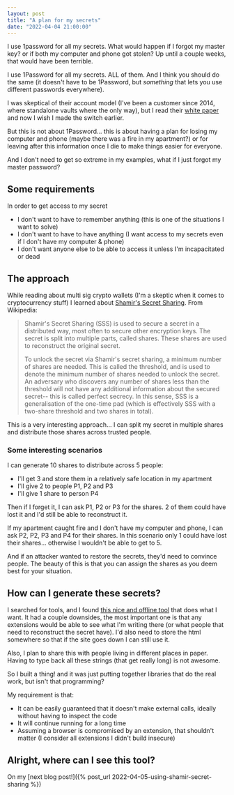 ```yaml
---
layout: post
title: "A plan for my secrets"
date: "2022-04-04 21:00:00"
---
```

I use 1password for all my secrets. What would happen if I forgot my master key? or if both my computer and phone got stolen? Up until a couple weeks, that would have been terrible.

<!--more-->

I use 1Password for all my secrets. ALL of them. And I think you should do the same (it doesn't have to be 1Password, but _something_ that lets you use different passwords everywhere).

I was skeptical of their account model (I've been a customer since 2014, where standalone vaults where the only way), but I read their [white paper](https://1passwordstatic.com/files/security/1password-white-paper.pdf) and now I wish I made the switch earlier.

But this is not about 1Password... this is about having a plan for losing my computer and phone (maybe there was a fire in my apartment?) or for leaving after this information once I die to make things easier for everyone.

And I don't need to get so extreme in my examples, what if I just forgot my master password?

## Some requirements

In order to get access to my secret

* I don't want to have to remember anything (this is one of the situations I want to solve)
* I don't want to have to have anything (I want access to my secrets even if I don't have my computer & phone)
* I don't want anyone else to be able to access it unless I'm incapacitated or dead

## The approach

While reading about multi sig crypto wallets (I'm a skeptic when it comes to cryptocurrency stuff) I learned about [Shamir's Secret Sharing](https://en.wikipedia.org/wiki/Shamir%27s_Secret_Sharing). From Wikipedia:

> Shamir's Secret Sharing (SSS) is used to secure a secret in a distributed way, most often to secure other encryption keys. The secret is split into multiple parts, called shares. These shares are used to reconstruct the original secret.
> 
> To unlock the secret via Shamir's secret sharing, a minimum number of shares are needed. This is called the threshold, and is used to denote the minimum number of shares needed to unlock the secret. An adversary who discovers any number of shares less than the threshold will not have any additional information about the secured secret-- this is called perfect secrecy. In this sense, SSS is a generalisation of the one-time pad (which is effectively SSS with a two-share threshold and two shares in total).

This is a very interesting approach... I can split my secret in multiple shares and distribute those shares across trusted people.

### Some interesting scenarios

I can generate 10 shares to distribute across 5 people:

* I'll get 3 and store them in a relatively safe location in my apartment
* I'll give 2 to people P1, P2 and P3
* I'll give 1 share to person P4

Then if I forget it, I can ask P1, P2 or P3 for the shares. 2 of them could have lost it and I'd still be able to reconstruct it.

If my apartment caught fire and I don't have my computer and phone, I can ask P2, P2, P3 and P4 for their shares. In this scenario only 1 could have lost their shares... otherwise I wouldn't be able to get to 5.

And if an attacker wanted to restore the secrets, they'd need to convince people. The beauty of this is that you can assign the shares as you deem best for your situation.

## How can I generate these secrets?

I searched for tools, and I found [this nice and offline tool](https://iancoleman.io/shamir/) that does what I want. It had a couple downsides, the most important one is that any extensions would be able to see what I'm writing there (or what people that need to reconstruct the secret have). I'd also need to store the html somewhere so that if the site goes down I can still use it.

Also, I plan to share this with people living in different places in paper. Having to type back all these strings (that get really long) is not awesome.

So I built a thing! and it was just putting together libraries that do the real work, but isn't that programming?

My requirement is that:

* It can be easily guaranteed that it doesn't make external calls, ideally without having to inspect the code
* It will continue running for a long time
* Assuming a browser is compromised by an extension, that shouldn't matter (I consider all extensions I didn't build insecure)

## Alright, where can I see this tool?

On my [next blog post!]({% post_url 2022-04-05-using-shamir-secret-sharing %})